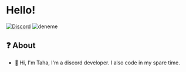 # Hello!
[![Discord](https://r.resimlink.com/3HUsC.png)](https://discord.com/users/797108592905551943)
![deneme](https://r.resimlink.com/Q9WN1xKeV4.png)
## ❓ About


- 🔱 Hi, I'm Taha, I'm a discord developer. I also code in my spare time.
